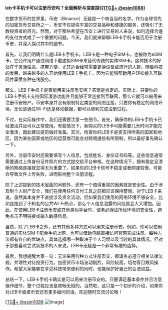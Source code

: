 **leb卡手机卡可以注册币安吗？全面解析与深度探讨[[TG💪+ @esim1088](https://t.me/s/esim1088)]**

在数字货币的世界里，币安（Binance）无疑是一个响当当的名字。作为全球领先的加密货币交易所之一，币安不仅提供丰富的交易品种和便捷的服务，还吸引了无数投资者的目光。然而，对于那些希望在币安上进行交易的人来说，如何选择合适的支付方式成了一个重要的问题。今天，我们就来聊聊LEB卡手机卡能否用于注册币安，并深入探讨其中的细节。

首先，让我们明确什么是LEB卡手机卡。LEB卡是一种电子SIM卡，也被称为eSIM卡，它允许用户通过网络下载虚拟SIM卡来替代传统的实体SIM卡。这种技术的好处在于灵活性高、携带方便，尤其适合经常需要更换设备或旅行的人群。随着科技的发展，越来越多的人开始使用LEB卡手机卡，因为它能够帮助用户轻松接入互联网并享受各种在线服务。

那么，LEB卡手机卡是否能用来注册币安呢？答案是肯定的。实际上，只要你的LEB卡手机卡支持国际漫游功能并且能够正常连接到互联网，那么它就可以被用来注册币安账户。币安本身并没有限制特定类型的网络连接，只要你有稳定的网络环境，无论是通过Wi-Fi还是移动数据，都可以顺利完成注册过程。

不过，在实际操作中，我们还需要注意一些细节。首先，确保你的LEB卡手机卡已经激活并且可以正常使用。有些情况下，新购买的LEB卡可能需要几天时间才能完全激活，因此建议提前做好准备。其次，检查你的LEB卡是否支持所需的国家和地区。因为某些国家或地区的运营商可能会对跨境通信有所限制，所以最好事先确认一下。

另外，注册币安时还需要填写个人信息，包括姓名、身份证号码等。这些信息通常需要通过上传身份证件照片的方式提交给平台审核。在这种情况下，拥有稳定且清晰的网络连接就显得尤为重要了。如果你的LEB卡信号不稳定或者网速较慢，可能会导致文件上传失败，进而影响整个注册流程。

除了上述提到的技术层面的问题外，还有一个值得重视的因素就是安全性。由于涉及到个人财产安全，我们在使用任何支付工具之前都应该保持警惕。对于LEB卡来说，虽然其本身并不直接涉及资金流动，但如果我们使用的网络环境不够安全，比如连接到了不知名的公共Wi-Fi热点，那么个人信息泄露的风险就会大大增加。因此，在使用LEB卡注册币安或其他类似平台时，请务必保证所处环境的安全性，避免点击不明链接或输入敏感信息。

当然，除了LEB卡之外，还有其他多种方式可以用来注册币安。例如，你可以使用普通的实体SIM卡配合手机上网，也可以借助电脑直接访问官网完成注册。每种方法都有各自的优缺点，具体选择哪一种取决于个人习惯以及当时的具体情况。但对于那些喜欢尝试新技术的人来说，LEB卡无疑是一个非常有趣的选择。

最后，我想提醒大家一句：无论采用何种方式注册币安，都请务必遵守相关法律法规，并理性对待投资行为。加密货币市场波动剧烈，风险较高，切勿盲目跟风操作。希望大家能够在享受科技带来便利的同时，也能保护好自己的合法权益。

总结一下，LEB卡手机卡确实是可以用来注册币安的。只要满足基本条件并且注意操作细节，整个过程应该是顺畅无阻的。当然啦，这只是一个初步的介绍，如果你对LEB卡或者币安还有更多疑问的话，欢迎随时交流讨论哦！

[[TG💪+ @esim1088](https://t.me/s/esim1088) ![Image](https://i.postimg.cc/4NQfJmqS/Snipaste-2025-05-13-00-14-12.png)]